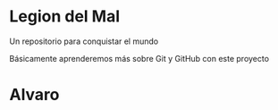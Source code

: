# Legion del Mal
Un repositorio para conquistar el mundo

Básicamente aprenderemos más sobre Git y GitHub con este proyecto

# Alvaro